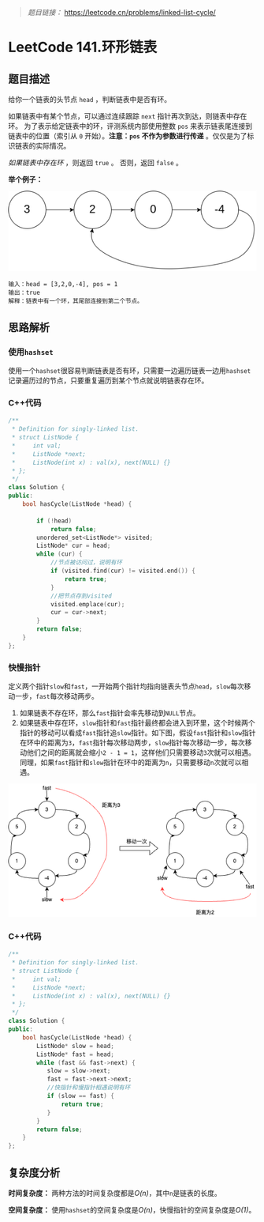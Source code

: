 > *题目链接：* https://leetcode.cn/problems/linked-list-cycle/

# LeetCode 141.环形链表

## 题目描述

给你一个链表的头节点 `head` ，判断链表中是否有环。

如果链表中有某个节点，可以通过连续跟踪 `next` 指针再次到达，则链表中存在环。 为了表示给定链表中的环，评测系统内部使用整数 `pos` 来表示链表尾连接到链表中的位置（索引从 `0` 开始）。**注意：`pos` 不作为参数进行传递** 。仅仅是为了标识链表的实际情况。

*如果链表中存在环* ，则返回 `true` 。 否则，返回 `false` 。

**举个例子：**

![](../../pic/lc-0141-01.png)

```
输入：head = [3,2,0,-4], pos = 1
输出：true
解释：链表中有一个环，其尾部连接到第二个节点。
```
## 思路解析

### 使用`hashset`

使用一个`hashset`很容易判断链表是否有环，只需要一边遍历链表一边用`hashset`记录遍历过的节点，只要重复遍历到某个节点就说明链表存在环。

### C++代码

```cpp
/**
 * Definition for singly-linked list.
 * struct ListNode {
 *     int val;
 *     ListNode *next;
 *     ListNode(int x) : val(x), next(NULL) {}
 * };
 */
class Solution {
public:
    bool hasCycle(ListNode *head) {

        if (!head) 
            return false;
        unordered_set<ListNode*> visited;
        ListNode* cur = head;
        while (cur) {
            //节点被访问过，说明有环
            if (visited.find(cur) != visited.end()) {
                return true;
            }
            //把节点存到visited
            visited.emplace(cur);
            cur = cur->next;
        }
        return false;
    }
};
```


### 快慢指针

定义两个指针`slow`和`fast`，一开始两个指针均指向链表头节点`head`，`slow`每次移动一步，`fast`每次移动两步。

1. 如果链表不存在环，那么`fast`指针会率先移动到`NULL`节点。
2. 如果链表中存在环，`slow`指针和`fast`指针最终都会进入到环里，这个时候两个指针的移动可以看成`fast`指针追`slow`指针。如下图，假设`fast`指针和`slow`指针在环中的距离为`3`，`fast`指针每次移动两步，`slow`指针每次移动一步，每次移动他们之间的距离就会缩小`2 - 1 = 1`，这样他们只需要移动`3`次就可以相遇。同理，如果`fast`指针和`slow`指针在环中的距离为`n`，只需要移动`n`次就可以相遇。

![](../../pic/lc-0141-02.png)

### C++代码

```cpp
/**
 * Definition for singly-linked list.
 * struct ListNode {
 *     int val;
 *     ListNode *next;
 *     ListNode(int x) : val(x), next(NULL) {}
 * };
 */
class Solution {
public:
    bool hasCycle(ListNode *head) {
        ListNode* slow = head;
        ListNode* fast = head;
        while (fast && fast->next) {
           slow = slow->next;
           fast = fast->next->next;
           //快指针和慢指针相遇说明有环
           if (slow == fast) {
               return true;
           }
        }
        return false; 
    }
};
```

## 复杂度分析

**时间复杂度：** 两种方法的时间复杂度都是*O(n)*，其中`n`是链表的长度。

**空间复杂度：** 使用`hashset`的空间复杂度是*O(n)*，快慢指针的空间复杂度是*O(1)*。
